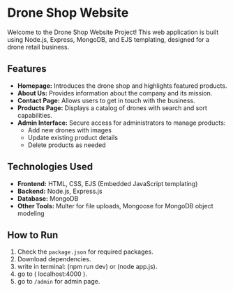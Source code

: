 # Drone Shop Website

Welcome to the Drone Shop Website Project! This web application is built using Node.js, Express, MongoDB, and EJS templating, designed for a drone retail business.

## Features

- **Homepage:** Introduces the drone shop and highlights featured products.
- **About Us:** Provides information about the company and its mission.
- **Contact Page:** Allows users to get in touch with the business.
- **Products Page:** Displays a catalog of drones with search and sort capabilities.
- **Admin Interface:** Secure access for administrators to manage products:
  - Add new drones with images
  - Update existing product details
  - Delete products as needed

## Technologies Used

- **Frontend:** HTML, CSS, EJS (Embedded JavaScript templating)
- **Backend:** Node.js, Express.js
- **Database:** MongoDB
- **Other Tools:** Multer for file uploads, Mongoose for MongoDB object modeling

  
## How to Run

1. Check the `package.json` for required packages.
2. Download dependencies.
3. write in terminal: (npm run dev) or (node app.js).
4. go to ( localhost:4000 ).
5. go to ` /admin ` for admin page.


